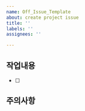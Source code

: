 ```yaml
---
name: Off_Issue_Template
about: create project issue
title: ''
labels: ''
assignees: ''

---
```


## 작업내용
- [ ]
## 주의사항
